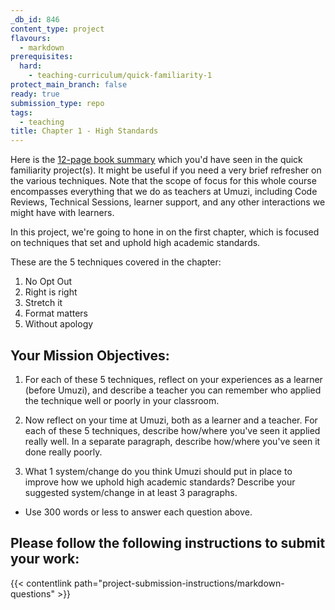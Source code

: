 ```yaml
---
_db_id: 846
content_type: project
flavours:
  - markdown
prerequisites:
  hard:
    - teaching-curriculum/quick-familiarity-1
protect_main_branch: false
ready: true
submission_type: repo
tags:
  - teaching
title: Chapter 1 - High Standards
---
```


Here is the [12-page book summary](https://drive.google.com/file/d/1ace5039zhdNbrd4CBgXz3GikFpPwMLru/view?usp=share_link) which you'd have seen in the quick familiarity project(s). It might be useful if you need a very brief refresher on the various techniques. Note that the scope of focus for this whole course encompasses everything that we do as teachers at Umuzi, including Code Reviews, Technical Sessions, learner support, and any other interactions we might have with learners.

In this project, we're going to hone in on the first chapter, which is focused on techniques that set and uphold high academic standards.

These are the 5 techniques covered in the chapter:

1. No Opt Out
2. Right is right
3. Stretch it
4. Format matters
5. Without apology

## Your Mission Objectives:

1. For each of these 5 techniques, reflect on your experiences as a learner (before Umuzi), and describe a teacher you can remember who applied the technique well or poorly in your classroom.

2. Now reflect on your time at Umuzi, both as a learner and a teacher. For each of these 5 techniques, describe how/where you've seen it applied really well. In a separate paragraph, describe how/where you've seen it done really poorly.

3. What 1 system/change do you think Umuzi should put in place to improve how we uphold high academic standards? Describe your suggested system/change in at least 3 paragraphs.

- Use 300 words or less to answer each question above.

## Please follow the following instructions to submit your work:

{{< contentlink path="project-submission-instructions/markdown-questions" >}}
